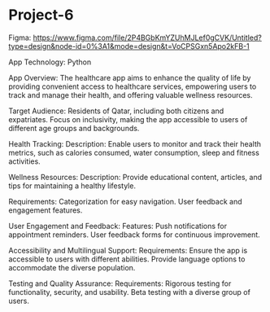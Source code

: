 # Project-6

Figma:
https://www.figma.com/file/2P4BGbKmYZUhMJLef0gCVK/Untitled?type=design&node-id=0%3A1&mode=design&t=VoCPSGxn5Apo2kFB-1

App Technology:
    Python

App Overview:
  The healthcare app aims to enhance the quality of life by providing convenient access to healthcare services, empowering users to track and manage their health, and offering valuable wellness resources.

Target Audience:
  Residents of Qatar, including both citizens and expatriates.
  Focus on inclusivity, making the app accessible to users of different age groups and backgrounds.

Health Tracking:
  Description:
    Enable users to monitor and track their health metrics, such as calories consumed, water consumption, sleep and fitness activities.

Wellness Resources:
  Description:
    Provide educational content, articles, and tips for maintaining a healthy lifestyle.

  Requirements:
    Categorization for easy navigation.
    User feedback and engagement features.

User Engagement and Feedback:
  Features:
    Push notifications for appointment reminders.
    User feedback forms for continuous improvement.

Accessibility and Multilingual Support:
  Requirements:
    Ensure the app is accessible to users with different abilities.
    Provide language options to accommodate the diverse population.

Testing and Quality Assurance:
  Requirements:
    Rigorous testing for functionality, security, and usability.
    Beta testing with a diverse group of users.

